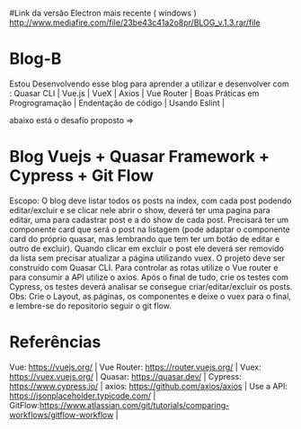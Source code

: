 #Link da versão Electron mais recente ( windows )
http://www.mediafire.com/file/23be43c41a2o8pr/BLOG_v.1.3.rar/file

# Blog-B
 
 Estou Desenvolvendo esse blog para aprender a utilizar e desenvolver com :
 Quasar CLI | 
 Vue.js | 
 VueX | 
 Axios | 
 Vue Router | 
 Boas Práticas em Progrogramação | 
 Endentação de código | 
 Usando Eslint  |
 
abaixo está o desafio proposto => 
 
# Blog Vuejs + Quasar Framework + Cypress + Git Flow

Escopo:
  O blog deve listar todos os posts na index, com cada post
podendo editar/excluir e se clicar nele abrir o show, deverá ter uma
pagina para editar, uma para cadastrar post e a do show de cada post.
Precisará ter um componente card que será o post na listagem (pode
adaptar o componente card do próprio quasar, mas lembrando que tem
ter um botão de editar e outro de excluir).
  Quando clicar em excluir o post ele deverá ser removido da lista
sem precisar atualizar a página utilizando vuex. O projeto deve ser
construído com Quasar CLI. Para controlar as rotas utilize o Vue router
e para consumir a API utilize o axios.
  Após o final de tudo, crie os testes com Cypress, os testes deverá
analisar se consegue criar/editar/excluir os posts.
Obs: Crie o Layout, as páginas, os componentes e deixe o vuex
para o final, e lembre-se do repositorio seguir o git flow.

# Referências 
Vue: https://vuejs.org/ | 
Vue Router: https://router.vuejs.org/ | 
Vuex: https://vuex.vuejs.org/ | 
Quasar: https://quasar.dev/ | 
Cypress: https://www.cypress.io/ |
axios: https://github.com/axios/axios |
Use a API: https://jsonplaceholder.typicode.com/ |
GitFlow:https://www.atlassian.com/git/tutorials/comparing-workflows/gitflow-workflow |
 
